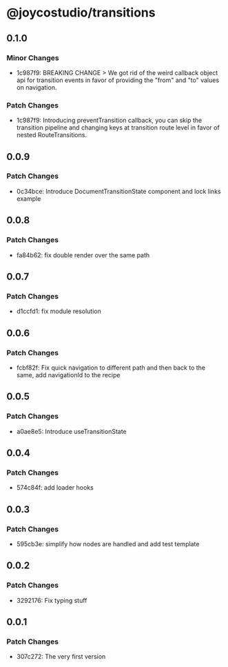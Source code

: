 # @joycostudio/transitions

## 0.1.0

### Minor Changes

- 1c987f9: BREAKING CHANGE > We got rid of the weird callback object api for transition events in favor of providing the "from" and "to" values on navigation.

### Patch Changes

- 1c987f9: Introducing preventTransition callback, you can skip the transition pipeline and changing keys at transition route level in favor of nested RouteTransitions.

## 0.0.9

### Patch Changes

- 0c34bce: Introduce DocumentTransitionState component and lock links example

## 0.0.8

### Patch Changes

- fa84b62: fix double render over the same path

## 0.0.7

### Patch Changes

- d1ccfd1: fix module resolution

## 0.0.6

### Patch Changes

- fcbf82f: Fix quick navigation to different path and then back to the same, add navigationId to the recipe

## 0.0.5

### Patch Changes

- a0ae8e5: Introduce useTransitionState

## 0.0.4

### Patch Changes

- 574c84f: add loader hooks

## 0.0.3

### Patch Changes

- 595cb3e: simplify how nodes are handled and add test template

## 0.0.2

### Patch Changes

- 3292176: Fix typing stuff

## 0.0.1

### Patch Changes

- 307c272: The very first version
